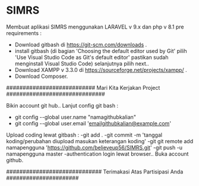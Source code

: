 # SIMRS
Membuat aplikasi SIMRS menggunakan LARAVEL v 9.x dan php v 8.1
pre requirements :
- Download gitbash di https://git-scm.com/downloads .
- install gitbash (di bagian 'Choosing the default editor used by Git' pilih 'Use Visual Studio Code as Git's default editor' pastikan sudah menginstall Visual Studio Code) selanjutnya pilih next..
- Download XAMPP v 3.3.0 di https://sourceforge.net/projects/xampp/ .
- Download Composer.

########################### Mari Kita Kerjakan Project ##############################

Bikin account git hub.. Lanjut config git bash :
- git config --global user.name "namagithubkalian"
- git config --global user.email 'emailgithubkalian@example.com'

Upload coding lewat gitbash :
-git add .
-git commit -m 'tanggal koding/perubahan diupload masukan keterangan koding'
-git git remote add namapengguna 'https://github.com/believeup56/SIMRS.git'
-git push -u namapengguna master
-authentication login lewat browser.. Buka account github.

############################# Terimakasi Atas Partisipasi Anda ######################
